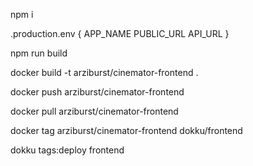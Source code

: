 <!-- local -->

npm i

.production.env {
    APP_NAME
    PUBLIC_URL
    API_URL
}

npm run build

docker build -t arziburst/cinemator-frontend .

docker push arziburst/cinemator-frontend

<!-- droplet -->

docker pull arziburst/cinemator-frontend

docker tag arziburst/cinemator-frontend dokku/frontend

dokku tags:deploy frontend
